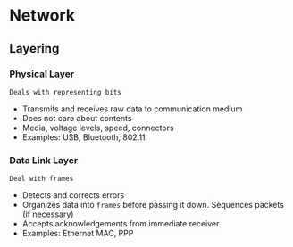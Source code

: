 # Network

## Layering

### Physical Layer

`Deals with representing bits`

* Transmits and receives raw data to communication medium
* Does not care about contents
* Media, voltage levels, speed, connectors
* Examples: USB, Bluetooth, 802.11

### Data Link Layer

`Deal with frames`

* Detects and corrects errors
* Organizes data into `frames` before passing it down. Sequences packets (if necessary)
* Accepts acknowledgements from immediate receiver
* Examples: Ethernet MAC, PPP
